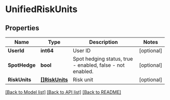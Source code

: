 # UnifiedRiskUnits

## Properties

Name | Type | Description | Notes
------------ | ------------- | ------------- | -------------
**UserId** | **int64** | User ID | [optional] 
**SpotHedge** | **bool** | Spot hedging status, true - enabled, false - not enabled. | [optional] 
**RiskUnits** | [**[]RiskUnits**](RiskUnits.md) | Risk unit | [optional] 

[[Back to Model list]](../README.md#documentation-for-models) [[Back to API list]](../README.md#documentation-for-api-endpoints) [[Back to README]](../README.md)


